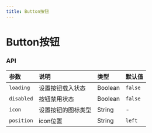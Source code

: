 ```yaml
---
title: Button按钮
---
```

# Button按钮


<ClientOnly>
<button-vp></button-vp>
</ClientOnly>

### API

参数 | 说明 | 类型 | 默认值
:--- | :--- | :--- | :---
`loading` | 设置按钮载入状态 | Boolean | `false`
`disabled` | 按钮禁用状态 | Boolean | `false`
`icon` | 设置按钮的图标类型 | String | -
`position` | icon位置 | String | `left`
